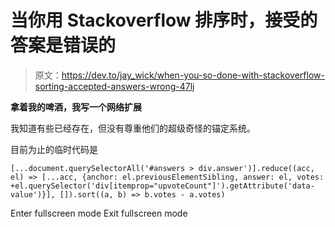 # 当你用 Stackoverflow 排序时，接受的答案是错误的

> 原文：<https://dev.to/jay_wick/when-you-so-done-with-stackoverflow-sorting-accepted-answers-wrong-47lj>

**拿着我的啤酒，我写一个网络扩展**

我知道有些已经存在，但没有尊重他们的超级奇怪的锚定系统。

目前为止的临时代码是

```
[...document.querySelectorAll('#answers > div.answer')].reduce((acc, el) => [...acc, {anchor: el.previousElementSibling, answer: el, votes: +el.querySelector('div[itemprop="upvoteCount"]').getAttribute('data-value')}], []).sort((a, b) => b.votes - a.votes) 
```

Enter fullscreen mode Exit fullscreen mode